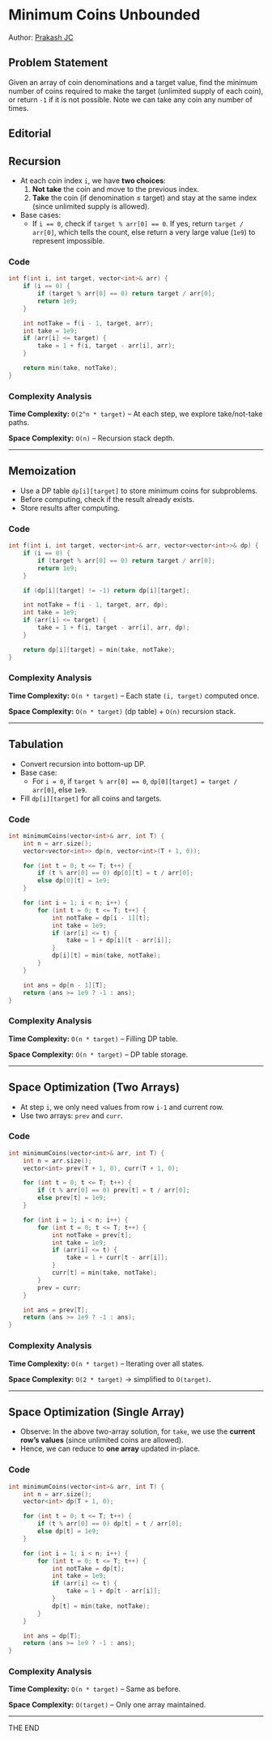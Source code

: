 # Minimum Coins Unbounded

Author: [Prakash JC](https://prakash079513.github.io)

## Problem Statement

Given an array of coin denominations and a target value, find the minimum number of coins required to make the target (unlimited supply of each coin), or return `-1` if it is not possible. Note we can take any coin any number of times.

## Editorial

## Recursion

- At each coin index `i`, we have **two choices**:
  1. **Not take** the coin and move to the previous index.
  2. **Take** the coin (if denomination ≤ target) and stay at the same index (since unlimited supply is allowed).
- Base cases:
  - If `i == 0`, check if `target % arr[0] == 0`. If yes, return `target / arr[0]`, which tells the count, else return a very large value (`1e9`) to represent impossible.

### Code

```cpp
int f(int i, int target, vector<int>& arr) {
    if (i == 0) {
        if (target % arr[0] == 0) return target / arr[0];
        return 1e9;
    }

    int notTake = f(i - 1, target, arr);
    int take = 1e9;
    if (arr[i] <= target) {
        take = 1 + f(i, target - arr[i], arr);
    }

    return min(take, notTake);
}
```

### Complexity Analysis

**Time Complexity:** `O(2^n * target)` – At each step, we explore take/not-take paths.

**Space Complexity:** `O(n)` – Recursion stack depth.

---

## Memoization

- Use a DP table `dp[i][target]` to store minimum coins for subproblems.
- Before computing, check if the result already exists.
- Store results after computing.

### Code

```cpp
int f(int i, int target, vector<int>& arr, vector<vector<int>>& dp) {
    if (i == 0) {
        if (target % arr[0] == 0) return target / arr[0];
        return 1e9;
    }

    if (dp[i][target] != -1) return dp[i][target];

    int notTake = f(i - 1, target, arr, dp);
    int take = 1e9;
    if (arr[i] <= target) {
        take = 1 + f(i, target - arr[i], arr, dp);
    }

    return dp[i][target] = min(take, notTake);
}
```

### Complexity Analysis

**Time Complexity:** `O(n * target)` – Each state `(i, target)` computed once.

**Space Complexity:** `O(n * target)` (dp table) + `O(n)` recursion stack.

---

## Tabulation

- Convert recursion into bottom-up DP.
- Base case:
  - For `i = 0`, if `target % arr[0] == 0`, `dp[0][target] = target / arr[0]`, else `1e9`.
- Fill `dp[i][target]` for all coins and targets.

### Code

```cpp
int minimumCoins(vector<int>& arr, int T) {
    int n = arr.size();
    vector<vector<int>> dp(n, vector<int>(T + 1, 0));

    for (int t = 0; t <= T; t++) {
        if (t % arr[0] == 0) dp[0][t] = t / arr[0];
        else dp[0][t] = 1e9;
    }

    for (int i = 1; i < n; i++) {
        for (int t = 0; t <= T; t++) {
            int notTake = dp[i - 1][t];
            int take = 1e9;
            if (arr[i] <= t) {
                take = 1 + dp[i][t - arr[i]];
            }
            dp[i][t] = min(take, notTake);
        }
    }

    int ans = dp[n - 1][T];
    return (ans >= 1e9 ? -1 : ans);
}
```

### Complexity Analysis

**Time Complexity:** `O(n * target)` – Filling DP table.

**Space Complexity:** `O(n * target)` – DP table storage.

---

## Space Optimization (Two Arrays)

- At step `i`, we only need values from row `i-1` and current row.
- Use two arrays: `prev` and `curr`.

### Code

```cpp
int minimumCoins(vector<int>& arr, int T) {
    int n = arr.size();
    vector<int> prev(T + 1, 0), curr(T + 1, 0);

    for (int t = 0; t <= T; t++) {
        if (t % arr[0] == 0) prev[t] = t / arr[0];
        else prev[t] = 1e9;
    }

    for (int i = 1; i < n; i++) {
        for (int t = 0; t <= T; t++) {
            int notTake = prev[t];
            int take = 1e9;
            if (arr[i] <= t) {
                take = 1 + curr[t - arr[i]];
            }
            curr[t] = min(take, notTake);
        }
        prev = curr;
    }

    int ans = prev[T];
    return (ans >= 1e9 ? -1 : ans);
}
```

### Complexity Analysis

**Time Complexity:** `O(n * target)` – Iterating over all states.

**Space Complexity:** `O(2 * target)` → simplified to `O(target)`.

---

## Space Optimization (Single Array)

- Observe: In the above two-array solution, for `take`, we use the **current row’s values** (since unlimited coins are allowed).
- Hence, we can reduce to **one array** updated in-place.

### Code

```cpp
int minimumCoins(vector<int>& arr, int T) {
    int n = arr.size();
    vector<int> dp(T + 1, 0);

    for (int t = 0; t <= T; t++) {
        if (t % arr[0] == 0) dp[t] = t / arr[0];
        else dp[t] = 1e9;
    }

    for (int i = 1; i < n; i++) {
        for (int t = 0; t <= T; t++) {
            int notTake = dp[t];
            int take = 1e9;
            if (arr[i] <= t) {
                take = 1 + dp[t - arr[i]];
            }
            dp[t] = min(take, notTake);
        }
    }

    int ans = dp[T];
    return (ans >= 1e9 ? -1 : ans);
}
```

### Complexity Analysis

**Time Complexity:** `O(n * target)` – Same as before.

**Space Complexity:** `O(target)` – Only one array maintained.

---

THE END
